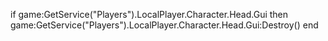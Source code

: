 if game:GetService("Players").LocalPlayer.Character.Head.Gui then
           game:GetService("Players").LocalPlayer.Character.Head.Gui:Destroy()
       end
